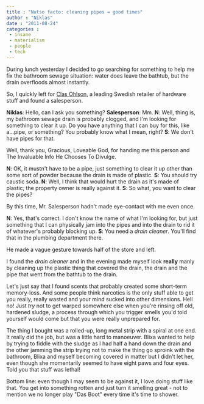 ```yaml
---
title : "Nutso facto: cleaning pipes = good times"
author : "Niklas"
date : "2011-08-24"
categories : 
 - insane
 - materialism
 - people
 - tech
---
```


During lunch yesterday I decided to go searching for something to help me fix the bathroom sewage situation: water does leave the bathtub, but the drain overfloods almost instantly.

So, I quickly left for [Clas Ohlson](http://maps.google.se/maps?cx=c&um=1&ie=UTF-8&q=clas+ohlson&fb=1&gl=se&hq=clas+ohlson&hnear=0x45d8078a3498ab3d:0x9ee7d074ff8f0077,Stockholm+urban+area&ei=3tVUTveaLIXEsgbFqvTjDw&sa=X&oi=local_group&ct=image&ved=0CAsQtgM), a leading Swedish retailer of hardware stuff and found a salesperson.

**Niklas**: Hello, can I ask you something? **Salesperson**: Mm. **N**: Well, thing is, my bathroom sewage drain is probably clogged, and I'm looking for something to clear it up. Do you have anything that I can buy for this, like a...pipe, or something? You probably know what I mean, right? **S**: We don't have pipes for that.

Well, thank you, Gracious, Loveable God, for handing me this person and The Invaluable Info He Chooses To Divulge.

**N**: OK, it mustn't have to be a pipe, just something to clear it up other than some sort of powder because the drain is made of plastic. **S**: You should try caustic soda. **N**: Well, I think that would hurt the drain as it's made of plastic; the property owner is really against it. **S**: So what, you want to clear the pipes?

By this time, Mr. Salesperson hadn't made eye-contact with me even once.

**N**: Yes, that's correct. I don't know the name of what I'm looking for, but just something that I can physically jam into the pipes and into the drain to rid it of whatever's probably blocking up. **S**: You need a _drain cleaner_. You'll find that in the plumbing department there.

He made a vague gesture towards half of the store and left.

I found the _drain cleaner_ and in the evening made myself look **really** manly by cleaning up the plastic thing that covered the drain, the drain and the pipe that went from the bathtub to the drain.

Let's just say that I found scents that probably created some short-term memory-loss. And some people think narcotics is the only stuff able to get you really, really wasted and your mind sucked into other dimensions. Hell no! Just _try_ not to get warped somewhere else when you're rinsing off old, hardened sludge, a process through which you trigger smells you'd told yourself would come but that you were really unprepared for.

The thing I bought was a rolled-up, long metal strip with a spiral at one end. It really did the job, but was a little hard to manoeuver. Blixa wanted to help by trying to fiddle with the sludge as I had half a hand down the drain and the other jamming the strip trying not to make the thing go sproink with the bathroom, Blixa and myself becoming covered in matter but I didn't let her, even though she momentarily seemed to have eight paws and four eyes. Told you that stuff was lethal!

Bottom line: even though I may seem to be against it, I love doing stuff like that. You get into something rotten and just turn it smelling great - not to mention we no longer play "Das Boot" every time it's time to shower.
